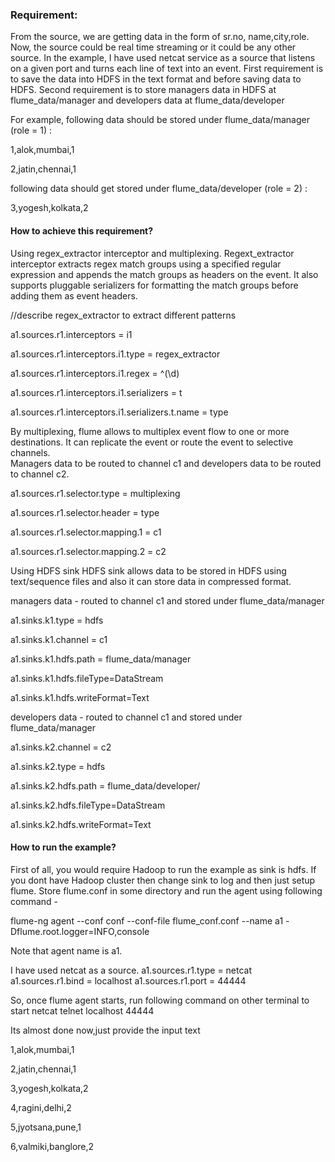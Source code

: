### Requirement: 

From the source, we are getting data in the form of sr.no, name,city,role. 
Now, the source could be real time streaming or it could be any other source.
In the example, I have used netcat service as a source that listens on a given port and turns each line of text into an event. 
First requirement is to save the data into HDFS in the text format and before saving data to HDFS.
Second requirement is to store managers data in HDFS at flume_data/manager and developers data at flume_data/developer

For example, following data should be stored under flume_data/manager (role = 1) :

1,alok,mumbai,1

2,jatin,chennai,1

following data should get stored under flume_data/developer (role = 2) :

3,yogesh,kolkata,2

#### How to achieve this requirement?

Using regex_extractor interceptor and multiplexing. 
Regext_extractor interceptor extracts regex match groups using a specified regular expression and appends the match groups as headers on the event. It also supports pluggable serializers for formatting the match groups before adding them as event headers.

//describe regex_extractor to extract different patterns

a1.sources.r1.interceptors = i1

a1.sources.r1.interceptors.i1.type = regex_extractor

a1.sources.r1.interceptors.i1.regex = ^(\\d)

a1.sources.r1.interceptors.i1.serializers = t

a1.sources.r1.interceptors.i1.serializers.t.name = type


By multiplexing, flume allows to multiplex event flow to one or more destinations. 
It can replicate the event or route the event to selective channels.  
Managers data to be routed to channel c1 and developers data to be routed to channel c2.

a1.sources.r1.selector.type = multiplexing

a1.sources.r1.selector.header = type

a1.sources.r1.selector.mapping.1 = c1

a1.sources.r1.selector.mapping.2 = c2

Using HDFS sink HDFS sink allows data to be stored in HDFS using text/sequence files and also it can store data in compressed format.

managers data - routed to channel c1 and stored under flume_data/manager

a1.sinks.k1.type = hdfs

a1.sinks.k1.channel = c1

a1.sinks.k1.hdfs.path = flume_data/manager

a1.sinks.k1.hdfs.fileType=DataStream

a1.sinks.k1.hdfs.writeFormat=Text

developers data - routed to channel c1 and stored under flume_data/manager

a1.sinks.k2.channel = c2

a1.sinks.k2.type = hdfs

a1.sinks.k2.hdfs.path = flume_data/developer/

a1.sinks.k2.hdfs.fileType=DataStream

a1.sinks.k2.hdfs.writeFormat=Text

#### How to run the example?

First of all, you would require Hadoop to run the example as sink is hdfs. If you dont have Hadoop cluster then change sink to log and then just setup flume. Store flume.conf in some directory and run the agent using following command -

flume-ng agent --conf conf --conf-file flume_conf.conf --name a1 -Dflume.root.logger=INFO,console

Note that agent name is a1.

I have used netcat as a source. a1.sources.r1.type = netcat a1.sources.r1.bind = localhost a1.sources.r1.port = 44444

So, once flume agent starts, run following command on other terminal to start netcat telnet localhost 44444

Its almost done now,just provide the input text

1,alok,mumbai,1

2,jatin,chennai,1

3,yogesh,kolkata,2

4,ragini,delhi,2

5,jyotsana,pune,1

6,valmiki,banglore,2


